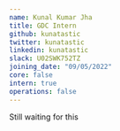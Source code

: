```yaml
---
name: Kunal Kumar Jha
title: GDC Intern
github: kunatastic
twitter: kunatastic
linkedin: kunatastic
slack: U02SWK752TZ
joining_date: "09/05/2022"
core: false
intern: true
operations: false
---
```


Still waiting for this    
